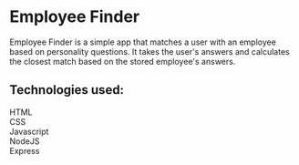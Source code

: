 # Employee Finder

Employee Finder is a simple app that matches a user with an employee based on personality questions. It takes the user's answers and calculates the closest match based on the stored employee's answers.

## Technologies used: 

HTML<br>
CSS<br>
Javascript<br>
NodeJS<br>
Express
